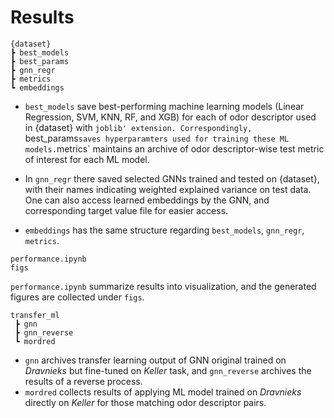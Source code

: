 # Results
```
{dataset}
┣ best_models
┣ best_params
┣ gnn_regr
┣ metrics
┗ embeddings
```
- `best_models` save best-performing machine learning models (Linear Regression, SVM, KNN, RF, and XGB) for each of odor descriptor used in {dataset} with `joblib' extension. Correspondingly, `best_params` saves hyperparamters used for training these ML models. `metrics` maintains an archive of odor descriptor-wise test metric of interest for each ML model.

- In `gnn_regr` there saved selected GNNs trained and tested on {dataset}, with their names indicating weighted explained variance on test data. One can also access learned embeddings by the GNN, and corresponding target value file for easier access.

- `embeddings` has the same structure regarding `best_models`, `gnn_regr`, `metrics`.

```
performance.ipynb
figs
```
`performance.ipynb` summarize results into visualization, and the generated figures are collected under `figs`.

```
transfer_ml
 ┣ gnn
 ┣ gnn_reverse
 ┗ mordred
```
- `gnn` archives transfer learning output of GNN original trained on *Dravnieks* but fine-tuned on *Keller* task, and `gnn_reverse` archives the results of a reverse process.
- `mordred` collects results of applying ML model trained on *Dravnieks* directly on *Keller* for those matching odor descriptor pairs.
